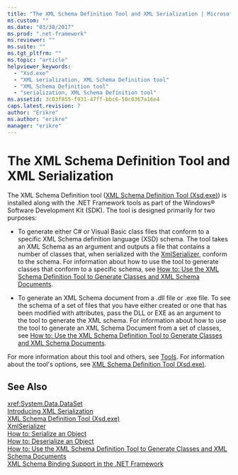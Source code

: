 ```yaml
---
title: "The XML Schema Definition Tool and XML Serialization | Microsoft Docs"
ms.custom: ""
ms.date: "03/30/2017"
ms.prod: ".net-framework"
ms.reviewer: ""
ms.suite: ""
ms.tgt_pltfrm: ""
ms.topic: "article"
helpviewer_keywords: 
  - "Xsd.exe"
  - "XML serialization, XML Schema Definition tool"
  - "XML Schema Definition tool"
  - "serialization, XML Schema Definition tool"
ms.assetid: 3c03f855-f931-47ff-bbc6-50c0367a16e4
caps.latest.revision: 7
author: "Erikre"
ms.author: "erikre"
manager: "erikre"
---
```

# The XML Schema Definition Tool and XML Serialization
The XML Schema Definition tool ([XML Schema Definition Tool (Xsd.exe)](../../../docs/framework/serialization/xml-schema-definition-tool-xsd-exe.md)) is installed along with the .NET Framework tools as part of the Windows® Software Development Kit (SDK). The tool is designed primarily for two purposes:  
  
-   To generate either C# or Visual Basic class files that conform to a specific XML Schema definition language (XSD) schema. The tool takes an XML Schema as an argument and outputs a file that contains a number of classes that, when serialized with the [XmlSerializer](https://msdn.microsoft.com/en-us/library/system.xml.serialization.xmlserializer.aspx), conform to the schema. For information about how to use the tool to generate classes that conform to a specific schema, see [How to: Use the XML Schema Definition Tool to Generate Classes and XML Schema Documents](../../../docs/framework/serialization/xml-schema-def-tool-gen.md).  
  
-   To generate an XML Schema document from a .dll file or .exe file. To see the schema of a set of files that you have either created or one that has been modified with attributes, pass the DLL or EXE as an argument to the tool to generate the XML schema. For information about how to use the tool to generate an XML Schema Document from a set of classes, see [How to: Use the XML Schema Definition Tool to Generate Classes and XML Schema Documents](../../../docs/framework/serialization/xml-schema-def-tool-gen.md).  
  
 For more information about this tool and others, see [Tools](../../../docs/framework/tools/index.md). For information about the tool's options, see [XML Schema Definition Tool (Xsd.exe)](../../../docs/framework/serialization/xml-schema-definition-tool-xsd-exe.md).  
  
## See Also  
 <xref:System.Data.DataSet>   
 [Introducing XML Serialization](../../../docs/framework/serialization/introducing-xml-serialization.md)   
 [XML Schema Definition Tool (Xsd.exe)](../../../docs/framework/serialization/xml-schema-definition-tool-xsd-exe.md)   
 [XmlSerializer](https://msdn.microsoft.com/en-us/library/system.xml.serialization.xmlserializer.aspx)   
 [How to: Serialize an Object](../../../docs/framework/serialization/how-to-serialize-an-object.md)   
 [How to: Deserialize an Object](../../../docs/framework/serialization/how-to-deserialize-an-object.md)   
 [How to: Use the XML Schema Definition Tool to Generate Classes and XML Schema Documents](../../../docs/framework/serialization/xml-schema-def-tool-gen.md)   
 [XML Schema Binding Support in the .NET Framework](http://msdn.microsoft.com/en-us/8f0619dd-f1fc-4895-ae21-6d45d0382cc1)